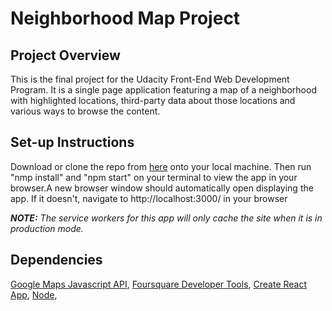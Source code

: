 # Neighborhood Map Project

## Project Overview

This is the final project for the Udacity Front-End Web Development Program.
It is a single page application featuring a map of a neighborhood with highlighted locations, third-party data about those locations and various ways to browse the content.

## Set-up Instructions

Download or clone the repo from [here](https://github.com/mercandenizci/ortakoymap) onto your local machine. Then run "nmp install" and "npm start" on your terminal to view the app in your browser.A new browser window should automatically open displaying the app. If it doesn't, navigate to http://localhost:3000/ in your browser

**_NOTE:_** _The service workers for this app will only cache the site when it is in production mode._

## Dependencies

[Google Maps Javascript API](https://developers.google.com/maps/documentation/), 
[Foursquare Developer Tools](https://developer.foursquare.com/), 
[Create React App](https://github.com/facebook/create-react-app), 
[Node](https://www.npmjs.com/package/foursquare-venue-lat-lng),  